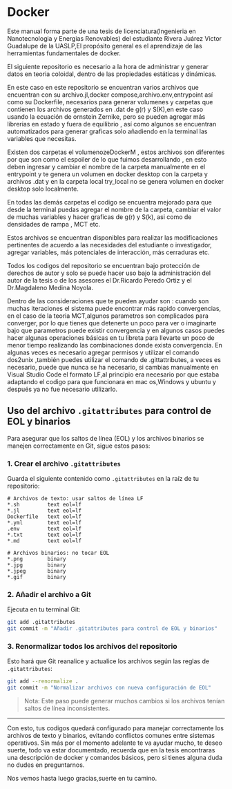 # Docker
Este manual forma parte de una tesis de licenciatura(Ingenieria en Nanotecnologia y Energias Renovables) del estudiante Rivera Juárez Victor Guadalupe de la UASLP,El propósito general es el aprendizaje de las herramientas fundamentales de docker.

El siguiente repositorio es necesario a la hora de administrar y generar datos en teoria coloidal, dentro de las propiedades estáticas y dinámicas.

En este caso en este repositorio se encuentran varios archivos que encuentran con su archivo.jl,docker compose,archivo.env,entrypoint así como su Dockerfile, necesarios para generar volumenes y carpetas que contienen los archivos generados en .dat de  g(r) y S(K),en este caso usando la ecuación de ornstein Zernike, pero se pueden agregar más librerias en estado y fuera de equilibrio , así como algunos se encuentran automatizados para generar graficas solo añadiendo en la terminal las variables que necesitas.

Existen dos carpetas  el volumenozeDockerM , estos archivos son diferentes por que son como el espoiler de lo que fuimos desarrollando , en esto deben ingresar y cambiar el nombre de la carpeta manualmente en el entrypoint y te genera un volumen en docker desktop  con la carpeta  y archivos .dat y en la carpeta local try_local no se genera volumen en docker desktop solo localmente.

En todas las demás carpetas el codigo se encuentra mejorado para que desde la terminal puedas agregar el nombre de la carpeta, cambiar el valor de muchas variables y hacer graficas de g(r) y S(k), asi como de densidades de rampa , MCT etc.

Estos archivos se encuentran disponibles para realizar las modificaciones pertinentes de acuerdo a las necesidades del estudiante o investigador, agregar variables, más potenciales de interacción, más cerraduras etc.

Todos los codigos del repositorio se encuentran bajo protección de derechos de autor y solo se puede hacer uso bajo la administración del autor de la tesis o de los asesores el Dr.Ricardo Peredo Ortiz y el Dr.Magdaleno Medina Noyola.

Dentro de las consideraciones que te pueden ayudar son : cuando son muchas iteraciones el sistema puede encontrar más rapido convergencias, en el caso de la teoria MCT,algunos parametros son complicados para converger, por lo que tienes que detenerte un poco para ver o imaginarte bajo que parametros puede existir convergencia y en algunos casos puedes hacer algunas operaciones básicas en tu libreta para llevarte un poco de menor tiempo realizando las  combinaciones donde exista convergencia.
En algunas veces es necesario agregar permisos y utilizar el comando  dos2unix ,también puedes utilizar el comando de .gittattributes, a veces es necesario, puede que nunca se ha necesario, si cambias manualmente en Visual Studio Code el formato LF,al principio era necesario por que estaba adaptando el codigo para que funcionara en mac os,Windows y ubuntu y después ya no fue necesario utilizarlo.

##  Uso del archivo `.gitattributes` para control de EOL y binarios

Para asegurar que los saltos de línea (EOL) y los archivos binarios se manejen correctamente en Git, sigue estos pasos:

### 1. Crear el archivo `.gitattributes`

Guarda el siguiente contenido como `.gitattributes` en la raíz de tu repositorio:

```gitattributes
# Archivos de texto: usar saltos de línea LF
*.sh         text eol=lf
*.jl         text eol=lf
Dockerfile   text eol=lf
*.yml        text eol=lf
.env         text eol=lf
*.txt        text eol=lf
*.md         text eol=lf

# Archivos binarios: no tocar EOL
*.png        binary
*.jpg        binary
*.jpeg       binary
*.gif        binary
```

### 2. Añadir el archivo a Git

Ejecuta en tu terminal Git:

```bash
git add .gitattributes
git commit -m "Añadir .gitattributes para control de EOL y binarios"
```

### 3. Renormalizar todos los archivos del repositorio

Esto hará que Git reanalice y actualice los archivos según las reglas de `.gitattributes`:

```bash
git add --renormalize .
git commit -m "Normalizar archivos con nueva configuración de EOL"
```

>  Nota: Este paso puede generar muchos cambios si los archivos tenían saltos de línea inconsistentes.

---

Con esto, tus codigos quedará configurado para manejar correctamente los archivos de texto y binarios, evitando conflictos comunes entre sistemas operativos.
Sin más por el momento adelante te va ayudar mucho, te deseo suerte, todo va estar documentado, recuerda que en la tesis encontraras una descripción de docker y comandos básicos, pero si  tienes alguna duda no dudes en preguntarnos.

Nos vemos hasta luego gracias,suerte en tu camino.

